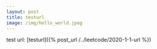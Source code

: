 ```yaml
---
layout: post
title: testurl
image: /img/hello_world.jpeg
---
```

test url: 
[testurl]({% post_url /../leetcode/2020-1-1-url %})